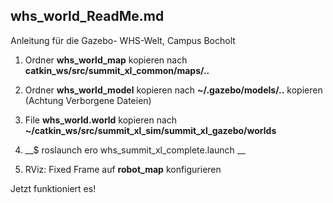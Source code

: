 whs_world_ReadMe.md
------------------------------------
Anleitung für die Gazebo- WHS-Welt, Campus Bocholt 


1. Ordner  __whs_world_map__  kopieren nach  __catkin_ws/src/summit_xl_common/maps/..__ 

2. Ordner __whs_world_model__ kopieren nach __~/.gazebo/models/..__ kopieren (Achtung Verborgene Dateien)

3. File __whs_world.world__  kopieren nach __~/catkin_ws/src/summit_xl_sim/summit_xl_gazebo/worlds__

4. __$ roslaunch ero whs_summit_xl_complete.launch __

5. RViz: Fixed Frame auf __robot_map__ konfigurieren


Jetzt funktioniert es!


